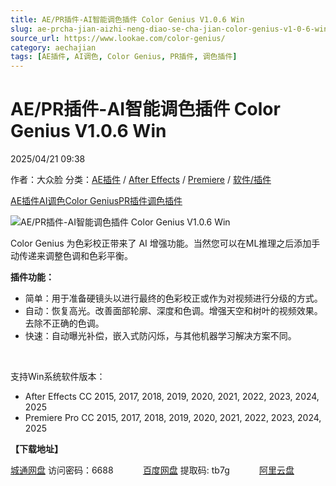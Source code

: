 ```yaml
---
title: AE/PR插件-AI智能调色插件 Color Genius V1.0.6 Win
slug: ae-prcha-jian-aizhi-neng-diao-se-cha-jian-color-genius-v1-0-6-win
source_url: https://www.lookae.com/color-genius/
category: aechajian
tags: [AE插件, AI调色, Color Genius, PR插件, 调色插件]
---
```

# AE/PR插件-AI智能调色插件 Color Genius V1.0.6 Win

2025/04/21 09:38

作者：大众脸
分类：[AE插件](https://www.lookae.com/after-effects/aechajian/) / [After Effects](https://www.lookae.com/after-effects/) / [Premiere](https://www.lookae.com/qitarjcj/premierezy/) / [软件/插件](https://www.lookae.com/qitarjcj/)

[AE插件](https://www.lookae.com/tag/ae%e6%8f%92%e4%bb%b6/)[AI调色](https://www.lookae.com/tag/ai%e8%b0%83%e8%89%b2/)[Color Genius](https://www.lookae.com/tag/color-genius/)[PR插件](https://www.lookae.com/tag/pr%e6%8f%92%e4%bb%b6/)[调色插件](https://www.lookae.com/tag/%e8%b0%83%e8%89%b2%e6%8f%92%e4%bb%b6/)

![AE/PR插件-AI智能调色插件 Color Genius V1.0.6 Win](https://www.lookae.com/wp-content/uploads/2025/04/Color-Genius.jpg "AE/PR插件-AI智能调色插件 Color Genius V1.0.6 Win-LookAE.com")

Color Genius 为色彩校正带来了 AI 增强功能。当然您可以在ML推理之后添加手动传递来调整色调和色彩平衡。

**插件功能：**

* 简单：用于准备硬镜头以进行最终的色彩校正或作为对视频进行分级的方式。
* 自动：恢复高光。改善面部轮廓、深度和色调。增强天空和树叶的视频效果。去除不正确的色调。
* 快速：自动曝光补偿，嵌入式防闪烁，与其他机器学习解决方案不同。

[﻿﻿﻿](http://cloud.video.taobao.com/play/u/null/p/1/e/6/t/1/515954663895.mp4)

支持Win系统软件版本：

* After Effects CC 2015, 2017, 2018, 2019, 2020, 2021, 2022, 2023, 2024, 2025
* Premiere Pro CC 2015, 2017, 2018, 2019, 2020, 2021, 2022, 2023, 2024, 2025

**【下载地址】**

[城通网盘](https://url70.ctfile.com/f/2827370-1499706149-a2d588?p=4431) 访问密码：6688            [百度网盘](https://pan.baidu.com/s/1PIRZm_29069NKtZ5n0DvjA?pwd=tb7g) 提取码: tb7g            [阿里云盘](https://www.alipan.com/s/odRFQaKZjJP)
